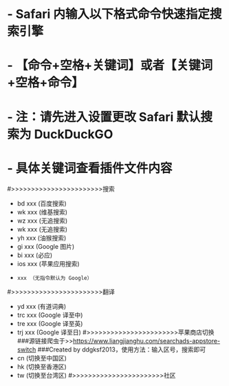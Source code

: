 # - Safari 内输入以下格式命令快速指定搜索引擎
# - 【命令+空格+关键词】或者【关键词+空格+命令】
# - 注：请先进入设置更改 Safari 默认搜索为 DuckDuckGO
# - 具体关键词查看插件文件内容
#>>>>>>>>>>>>>>>>>>>>>>>搜索  
- bd  xxx (百度搜索)  
- wk  xxx (维基搜索)  
- wz  xxx (无追搜索)  
- wk  xxx (无追搜索)  
- yh  xxx (油猴搜索)  
- gi  xxx (Google 图片)  
- bi  xxx (必应)  
- ios  xxx (苹果应用搜索)  
-     xxx （无指令默认为 Google）  
#>>>>>>>>>>>>>>>>>>>>>>>翻译  
- yd  xxx (有道词典)  
- trc xxx (Google 译至中)  
- tre xxx (Google 译至英)  
- trj xxx (Google 译至日)
#>>>>>>>>>>>>>>>>>>>>>>>苹果商店切换
###源链接爬虫于>>https://www.liangjianghu.com/searchads-appstore-switch
###Created by ddgksf2013，使用方法：输入区号，搜索即可
- cn  (切换至中国区)
- hk  (切换至香港区)
- tw  (切换至台湾区)
#>>>>>>>>>>>>>>>>>>>>>>>社区
 
